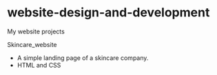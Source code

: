 # website-design-and-development
My website projects

Skincare_website
- A simple landing page of a skincare company. 
- HTML and CSS 
